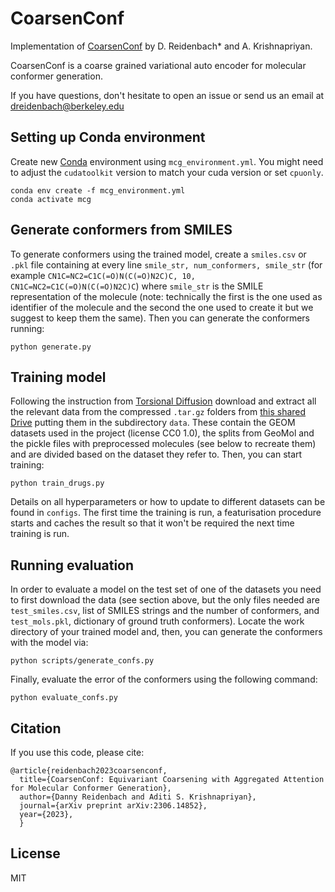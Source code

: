 # CoarsenConf

Implementation of [CoarsenConf](https://arxiv.org/pdf/2306.14852.pdf) by D. Reidenbach* and A. Krishnapriyan.

CoarsenConf is a coarse grained variational auto encoder for molecular conformer generation.

If you have questions, don't hesitate to open an issue or send us an email at dreidenbach@berkeley.edu


## Setting up Conda environment

Create new [Conda](https://docs.anaconda.com/anaconda/install/index.html) environment using `mcg_environment.yml`. You might need to adjust the `cudatoolkit` version to match your cuda version or set `cpuonly`.

    conda env create -f mcg_environment.yml
    conda activate mcg


## Generate conformers from SMILES

 To generate conformers using the trained model, create a `smiles.csv`  or `.pkl` file containing at every line `smile_str, num_conformers, smile_str` (for example `CN1C=NC2=C1C(=O)N(C(=O)N2C)C, 10, CN1C=NC2=C1C(=O)N(C(=O)N2C)C`) where `smile_str` is the SMILE representation of the molecule (note: technically the first is the one used as identifier of the molecule and the second the one used to create it but we suggest to keep them the same). Then you can generate the conformers running:

    python generate.py


## Training model

Following the instruction from [Torsional Diffusion](https://github.com/gcorso/torsional-diffusion) download and extract all the relevant data from the compressed `.tar.gz` folders from [this shared Drive](https://drive.google.com/drive/folders/1BBRpaAvvS2hTrH81mAE4WvyLIKMyhwN7?usp=sharing) putting them in the subdirectory `data`. These contain the GEOM datasets used in the project (license CC0 1.0), the splits from GeoMol and the pickle files with preprocessed molecules (see below to recreate them) and are divided based on the dataset they refer to. Then, you can start training:

    python train_drugs.py

Details on all  hyperparameters or how to update to different datasets can be found in  `configs`. The first time the training is run, a featurisation procedure starts and caches the result so that it won't be required the next time training is run.

## Running evaluation

In order to evaluate a model on the test set of one of the datasets you need to first download the data (see section above, but the only files needed are `test_smiles.csv`, list of SMILES strings and the number of conformers, and `test_mols.pkl`, dictionary of ground truth conformers). Locate the work directory of your trained model and, then, you can generate the conformers with the model via:

    python scripts/generate_confs.py 

Finally, evaluate the error of the conformers using the following command:

    python evaluate_confs.py 


## Citation

If you use this code, please cite:

    @article{reidenbach2023coarsenconf,
      title={CoarsenConf: Equivariant Coarsening with Aggregated Attention for Molecular Conformer Generation},
      author={Danny Reidenbach and Aditi S. Krishnapriyan},
      journal={arXiv preprint arXiv:2306.14852},
      year={2023},
      }

## License
MIT